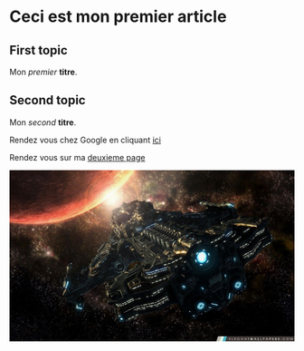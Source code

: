 # Ceci est mon premier article

## First topic

Mon *premier* **titre**.

## Second topic

Mon *second* **titre**.

Rendez vous chez Google en cliquant [ici](http://google.fr)

Rendez vous sur ma [deuxieme page](page2.md)

![Il y a eu un problème avec le placement de votre image](image.jpg)
